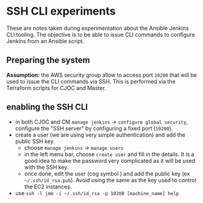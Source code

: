 # SSH CLI experiments

These are notes taken during experimentation about the Ansible Jenkins CLI tooling. The objective is to be able to issue CLI commands to configure Jenkins from an Ansible script.

## Preparing the system

**Assumption:** the AWS security group allow to access port `10200` that will be used to issue the CLI commands via SSH. This is performed via the Terraform scripts for CJOC and Master.

## enabling the SSH CLI
- in both CJOC and CM `manage jenkins` -> `configure global security`, configure the "SSH server" by configuring a fixed port (`10200`).
- create a user (we are using very simple authentication) and add the public SSH key.
  - choose `manage jenkins` ->  `manage users`
  - in the left menu bar, choose `create user` and fill in the details. It is a good idea to make the password very complicated as it will be used with the SSH key.
  - once done, edit the user (cog symbol ) and add the public key (ex `~/.ssh/id_rsa.pub`). Avoid using the same as the key used to control the EC2 instances.
- use `ssh -l jmm -i ~/.ssh/id_rsa -p 10200 [machine_name] help`

